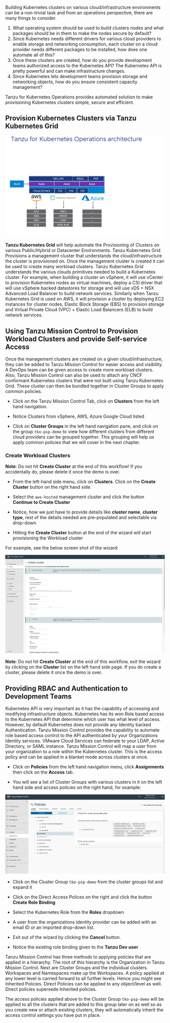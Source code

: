 Building Kubernetes clusters on various cloud/infrastructure environments can be a non-trivial task and from an operations perspective, there are many things to consider.

1. What operating system should be used to build clusters nodes and what packages should be in them to make the nodes secure by default?
2. Since Kubernetes needs different drivers for various cloud providers to enable storage and networking consumption, each cluster on a cloud provider needs different packages to be installed, how does one automate all of this?
3. Once these clusters are created, how do you provide development teams authorized access to the Kubernetes API? The Kubernetes API is pretty powerful and can make infrastructure changes.
4. Since Kubernetes lets development teams provision storage and networking objects, how do you ensure consistent capacity management?

Tanzu for Kubernetes Operations provides automated solution to make provisioning Kubernetes clusters simple, secure and efficient.

## Provision Kubernetes Clusters via Tanzu Kubernetes Grid

![Tanzu Kubernetes Build](../images/day1-build.png)

**Tanzu Kubernetes Grid** will help automate the Provisioning of Clusters on various Public/Hybrid or Datacenter Environments. Tanzu Kubernetes Grid Provisions a management cluster that understands the cloud/infrastructure the cluster is provisioned on. Once the management cluster is created it can be used to create many workload clusters. Tanzu Kubernetes Grid understands the various clouds primitives needed to build a Kubernetes cluster. For example, when building a cluster on vSphere, it will use vCenter to provision Kubernetes nodes as virtual machines, deploy a CSI driver that will use vSphere backed datastores for storage and will use vDS + NSX Advanced Load Balancer to build network services. Similarly when Tanzu Kubernetes Grid is used on AWS, it will provision a cluster by deploying EC2 instances for cluster nodes, Elastic Block Storage (EBS) to provision storage and Virtual Private Cloud (VPC) + Elastic Load Balancers (ELB) to build network services.

## Using Tanzu Mission Control to Provision Workload Clusters and provide Self-service Access

Once the management clusters are created on a given cloud/infrastructure, they can be added to Tanzu Mission Control for easier access and visibility. A DevOps team can be given access to create more workload clusters. Also, Tanzu Mission Control can also be used to attach any CNCF conformant Kubernetes clusters that were not built using Tanzu Kubernetes Grid. These cluster can then be bundled together in Cluster Groups to apply common policies.

- Click on the Tanzu Mission Control Tab, click on **Clusters** from the left hand navigation.

- Notice Clusters from vSphere, AWS, Azure Google Cloud listed

- Click on **Cluster Groups** in the left hand navigation pane, and click on the group `tko-psp-demo` to view how different clusters from different cloud providers can be grouped together. This grouping will help us apply common policies that we will cover in the next chapter.

### Create Workload Clusters

**Note**: Do not hit **Create Cluster** at the end of this workflow!  If you accidentally do, please delete it once the demo is over.

- From the left-hand side menu, click on **Clusters**. Click on the **Create Cluster** button on the right hand side.

- Select the `aws-hosted` management cluster and click the button **Continue to Create Cluster**

- Notice, how we just have to provide details like **cluster name**, **cluster type**, rest of the details needed are pre-populated and selectable via drop-down

- Hitting the **Create Cluster** button at the end of the wizard will start provisioning the Workload cluster

For example, see the below screen shot of the wizard:

![Cluster Create](../images/aws-cluster-create.png)

**Note**: Do not hit **Create Cluster** at the end of this workflow, exit the wizard by clicking on the **Cluster** list on the left hand side page. If you do create a cluster, please delete it once the demo is over.

## Providing RBAC and Authentication to Development Teams

 Kubernetes API is very important as it has the capability of accessing and modifying infrastructure objects. Kubernetes has its won Role based access to the Kubernetes API that determine which user has what level of access. However, by default Kubernetes does not provide any Identity backed Authentication. Tanzu Mission Control provides the capability to automate role based access control to the API authenticated by your Organizations Identity services. VMware Cloud Services can federate to your LDAP, Active Directory, or SAML instance. Tanzu Mission Control will map a user from your organization to a role within the Kubernetes cluster. This is the access policy and can be applied in a blanket mode across clusters at once.

- Click on **Policies** from the left hand navigation menu, click **Assignments** then click on the **Access** tab.

- You will see a list of Cluster Groups with various clusters in it on the left hand side and access policies on the right hand, for example:

![Cluster Access Policy](../images/access-rbac.png)

- Click on the Cluster Group `tko-psp-demo` from the cluster groups list and expand it

- Click on the Direct Access Polices on the right and click the button **Create Role Binding**

- Select the Kubernetes Role from the **Roles** dropdown

- A user from the organizations identity provider can be added with an email ID or an imported drop-down list.

- Exit out of the wizard by clicking the **Cancel** button.

- Notice the existing role binding given to the **Tanzu Dev user**

Tanzu Mission Control has three methods to applying policies that are applied in a hierarchy. The root of this hierarchy is the Organization in Tanzu Mission Control. Next are Cluster Groups and the individual clusters. Workspaces and Namespaces make up the Workspaces. A policy applied at any lower level is carried forward to all further levels. Hence you might see Inherited Policies. Direct Policies can be applied to any object/level as well. Direct policies supersede Inherited policies.

The access policies applied above to the Cluster Group `tko-psp-demo` will be applied to all the clusters that are added to this group later on as well so as you create new or attach existing clusters, they will automatically inherit the access control settings you have put in place.
